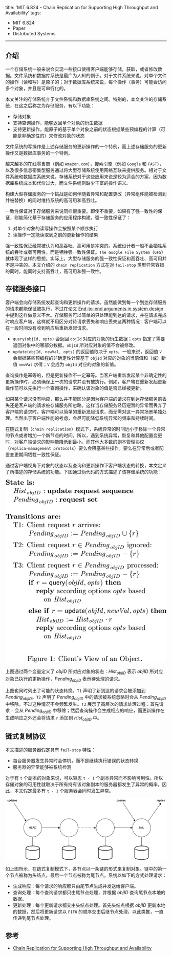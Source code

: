 title: 'MIT 6.824 - Chain Replication for Supporting High Throughput and Availability'
tags:
- MIT 6.824
- Paper
- Distributed Systems
---

## 介绍
一个存储系统一般来说会实现一些接口使得客户端能够存储，获取，或者修改数据。文件系统和数据库系统是最广为人知的例子。对于文件系统来说，对单个文件的操作（读和写）是原子的；对于数据库系统来说，每个操作（事务）可能会访问多个对象，并且是可串行化的。

本文关注的存储系统介于文件系统和数据库系统之间。特别的，本文关注的存储系统，在这之后称之为存储服务，有以下功能：

* 存储对象
* 支持查询操作，能够返回单个对象的衍生数据
* 支持更新操作，能原子的基于单个对象之前的状态根据某些预编程的计算（可能是非确定性的）来修改对象的状态

文件系统的写操作是上述存储服务的更新操作的一个特例，而上述存储服务的更新操作又是数据库事务的一个特例。

越来越多的在线零售商（例如 `Amazon.com`），搜索引擎（例如 `Google` 和 `FAST`），以及很多信息密集型服务通过将大型存储系统使用网络互联来提供服务。相对于文件系统和数据库系统来说，存储系统对于这些应用来说是较为适合的方案，因为数据库系统成本和代价过大，而文件系统则缺少丰富的操作语义。

构建大型存储服务的一个挑战是如何伴随着异常和配置更改（异常组件能被检测到并被替换）的同时维持系统的高可用和高吞吐。

一致性保证对于存储服务来说同样很重要。即使不重要，如果有了强一致性的保证，则能简化基于存储服务的应用程序构建，强一致性保证了：

1. 对单个对象的读写操作会按照某个顺序执行
2. 读操作一定能读取到之前的更新操作的结果

强一致性保证经常被认为和高吞吐、高可用是冲突的。系统设计者一般不会牺牲系统的吞吐或者可用性，而是牺牲强一致性保证。`The Google File System`（`GFS`）就体现了这样的思想。实际上，大型存储服务的强一致性保证和高吞吐、高可用并不是冲突的。本文介绍的 `chain replication` 方式在对 `fail-stop` 类型异常容错的同时，能同时支持高吞吐，高可用和强一致性。

## 存储服务接口
客户端会向存储系统发起查询和更新操作的请求。虽然能做到每一个到达存储服务的请求都能保证被执行，不过在论文 [End-to-end arguments in system design](https://dl.acm.org/doi/10.1145/357401.357402) 中提到这样做意义不大。存储服务可以简单的只处理能到达的请求，并在请求完成时响应客户端，这样就不用区分对待请求丢失和响应丢失这两种情况：客户端可以在一段时间没有收到响应后重新发起请求。

* `query(objId, opts)` 会返回 `objId` 对应的对象的衍生数据；`opts` 指定了需要返回对象中的哪部分数据。`objId` 所对应对象的值不会被修改。
* `update(objId, newVal, opts)` 的返回值取决于 `opts`，一般来说，返回值 `V` 会根据某些预编程的非确定性计算基于 `objId` 对应的对象的当前值和（或）新值 `newVal` 求得；`V` 会成为 `objId` 对应的对象的新值。

查询操作是幂等的，但是更新操作不一定幂等。当客户端重新发起某个非确定性的更新操作时，必须确保上一次的请求并没有被执行。例如，客户端在重新发起更新操作前可以先执行一个查询操作，来确认该对象的值是否已经被更新。

如果某个请求没有响应，那么并不能区分是因为客户端的请求在到达存储服务前丢失还是客户端的请求被存储服务所忽略。这样当存储服务经历短暂的异常而丢弃了客户端的请求时，客户端可以简单的重新发起请求，而无需对这一异常场景单独处理。当然出于客户端性能的考虑，会尽可能降低系统异常的频率和持续时间。

在链式复制（`chain replication`）模式下，系统异常的时间远小于移除一个异常的节点或者增加一个新节点的时间。所以，遇到系统异常，恢复和其他配置变更时，对客户端请求的影响能降低到最小。而其他大多数的副本管理协议（`replica-management protocols`）要么会阻塞某些操作，要么在异常后或者配置变更期间牺牲一致性保证。

通过客户端视角下对象的状态以及查询和更新操作下客户端状态的转换，本文定义了所描述的存储系统的功能。下图通过伪代码的方式描述了该存储系统的功能：

![alt](/images/chain-replication-1.png)

上图通过两个变量定义了 $objID$ 所对应对象的状态：$Hist_{objID}$ 表示 $objID$ 所对应对象已执行的更新操作，$Pending_{objID}$ 表示待处理的请求。

上图也同时列出了可能的状态转换。`T1` 声明了新到达的请求会被添加到 $Pending_{objID}$。`T2` 声明了 $Pending_{objID}$ 中的请求被系统忽略时会从 $Pending_{objID}$ 中移除，不过这种情况不会频繁发生。`T3` 展示了高层次的请求处理过程：首先请求 `r` 会从 $Pending_{objID}$ 中移除；然后查询操作会生成相应的响应，而更新操作在生成响应之外还会将请求 `r` 添加到 $Hist_{objID}$ 中。

## 链式复制协议
本文描述的服务器假定具有 `fail-stop` 特性：

* 每台服务器发生异常时会停机，而不是继续执行错误的状态转换
* 服务器的异常能够被系统检测

对于有 `t` 个副本的对象来说，可以容忍 `t - 1` 个副本异常而不影响可用性。所以存储对象的可用性就取决于所有持有该对象副本的服务器都发生了异常的概率。因此，本文假定最多有 `t - 1` 个服务器会同时发生异常。

![alt](/images/chain-replication-2.png)

如上图所示，在链式复制模式下，各节点以一条链的形式来复制对象。链中的第一个节点被称为头结点，最后一个节点被称为尾节点，系统以如下的方式处理请求：

* 生成响应：每个请求的响应都只由尾节点生成并发送给客户端。
* 查询处理：每个查询请求都只由尾节点处理，并根据 $objID$ 查询尾节点本地的数据。
* 更新处理：每个更新请求都交由头结点处理。首先头结点根据 $objID$ 更新本地的数据，然后将更新请求以 `FIFO` 的顺序交由后继节点处理，以此类推，一直传递到尾节点处理。

## 参考

* [Chain Replication for Supporting High Throughput and Availability](https://pdos.csail.mit.edu/6.824/papers/cr-osdi04.pdf)